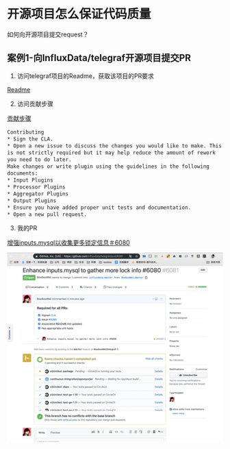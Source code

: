 # 开源项目怎么保证代码质量

如何向开源项目提交request？

## 案例1-向InfluxData/telegraf开源项目提交PR

1. 访问telegraf项目的Readme，获取该项目的PR要求

[Readme](https://github.com/influxdata/telegraf)

2. 访问贡献步骤

[贡献步骤](https://github.com/influxdata/telegraf/blob/master/CONTRIBUTING.md)

```shell
Contributing
* Sign the CLA.
* Open a new issue to discuss the changes you would like to make. This is not strictly required but it may help reduce the amount of rework you need to do later.
Make changes or write plugin using the guidelines in the following documents:
* Input Plugins
* Processor Plugins
* Aggregator Plugins
* Output Plugins
* Ensure you have added proper unit tests and documentation.
* Open a new pull request.
```

3. 我的PR

[增强inputs.mysql以收集更多锁定信息＃6080 ](https://github.com/influxdata/telegraf/pull/6081)

![](pic/011.jpg)
